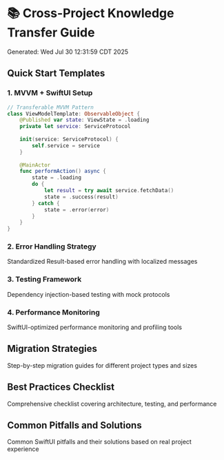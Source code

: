 # 📚 Cross-Project Knowledge Transfer Guide
Generated: Wed Jul 30 12:31:59 CDT 2025

## Quick Start Templates

### 1. MVVM + SwiftUI Setup
```swift
// Transferable MVVM Pattern
class ViewModelTemplate: ObservableObject {
    @Published var state: ViewState = .loading
    private let service: ServiceProtocol
    
    init(service: ServiceProtocol) {
        self.service = service
    }
    
    @MainActor
    func performAction() async {
        state = .loading
        do {
            let result = try await service.fetchData()
            state = .success(result)
        } catch {
            state = .error(error)
        }
    }
}
```

### 2. Error Handling Strategy
Standardized Result-based error handling with localized messages

### 3. Testing Framework
Dependency injection-based testing with mock protocols

### 4. Performance Monitoring
SwiftUI-optimized performance monitoring and profiling tools

## Migration Strategies
Step-by-step migration guides for different project types and sizes

## Best Practices Checklist
Comprehensive checklist covering architecture, testing, and performance

## Common Pitfalls and Solutions
Common SwiftUI pitfalls and their solutions based on real project experience
